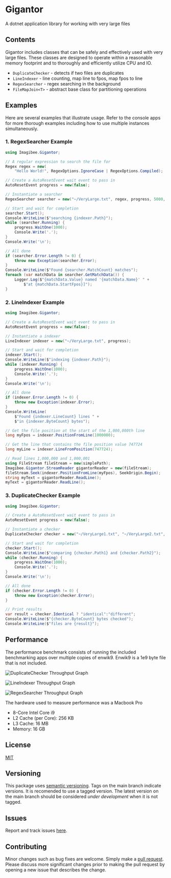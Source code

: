 # Gigantor
A dotnet application library for working with very large files

## Contents
Gigantor includes classes that can be safely and effectively used with very large files.  These classes are designed to operate within a reasonable memory footprint and to thoroughly and efficiently utilize CPU and IO.

- `DuplicateChecker` - detects if two files are duplicates
- `LineIndexer` - line counting, map line to fpos, map fpos to line
- `RegexSearcher` - regex searching in the background
- `FileMapJoin<T>` - abstract base class for partitioning operations

## Examples
Here are several examples that illustrate usage. Refer to the console apps for more thorough examples including how to use multiple instances simultaneously.

### 1. RegexSearcher Example
```csharp
using Imagibee.Gigantor;

// A regular expression to search the file for
Regex regex = new(
    "Hello World!", RegexOptions.IgnoreCase | RegexOptions.Compiled);

// Create a AutoResetEvent wait event to pass in
AutoResetEvent progress = new(false);

// Instantiate a searcher
RegexSearcher searcher = new("~/VeryLarge.txt", regex, progress, 5000, 12);

// Start and wait for completion 
searcher.Start();
Console.WriteLine($"searching {indexer.Path}");
while (searcher.Running) {
    progress.WaitOne(1000);
    Console.Write('.');
}
Console.Write('\n');

// All done
if (searcher.Error.Length != 0) {
    throw new Exception(searcher.Error);
}
Console.WriteLine($"Found {searcher.MatchCount} matches");
foreach (var matchData in searcher.GetMatchData()) {
    Logger.Log($"{matchData.Value} named '{matchData.Name}' " +
        $"at {matchData.StartFpos}]");
}
```

### 2. LineIndexer Example
```csharp
using Imagibee.Gigantor;

// Create a AutoResetEvent wait event to pass in
AutoResetEvent progress = new(false);

// Instantiate a indexer
LineIndexer indexer = new("~/VeryLarge.txt", progress);

// Start and wait for completion
indexer.Start();
Console.WriteLine($"indexing {indexer.Path}");
while (indexer.Running) {
    progress.WaitOne(1000);
    Console.Write('.');
}
Console.Write('\n');

// All done
if (indexer.Error.Length != 0) {
    throw new Exception(indexer.Error);
}
Console.WriteLine(
    $"Found {indexer.LineCount} lines " +
    $"in {indexer.ByteCount} bytes");

// Get the file position at the start of the 1,000,000th line
long myFpos = indexer.PositionFromLine(1000000);

// Get the line that contains the file position value 747724
long myLine = indexer.LineFromPosition(747724);

// Read lines 1,000,000 and 1,000,001
using FileStream fileStream = new(simplePath);
Imagibee.Gigantor.StreamReader gigantorReader = new(fileStream);
fileStream.Seek(indexer.PositionFromLine(myFpos), SeekOrigin.Begin);
string myText = gigantorReader.ReadLine();
myText = gigantorReader.ReadLine();

```

### 3. DuplicateChecker Example

```csharp
using Imagibee.Gigantor;

// Create a AutoResetEvent wait event to pass in
AutoResetEvent progress = new(false);

// Instantiate a checker
DuplicateChecker checker = new("~/VeryLarge1.txt", "~/VeryLarge2.txt", progress);

// Start and wait for completion
checker.Start();
Console.WriteLine($"comparing {checker.Path1} and {checker.Path2}");
while (checker.Running) {
    progress.WaitOne(1000);
    Console.Write('.');
}
Console.Write('\n');

// All done
if (checker.Error.Length != 0) {
    throw new Exception(checker.Error);
}

// Print results
var result = checker.Identical ? "identical":"different";
Console.WriteLine($"{checker.ByteCount} bytes checked");
Console.WriteLine($"files are {result}");
```


## Performance
The performance benchmark consists of running the included benchmarking apps over multiple copies of enwik9.  Enwik9 is a 1e9 byte file that is not included.

![DuplicateChecker Throughput Graph](https://github.com/imagibee/Gigantor/blob/main/Images/DuplicateCheckerThroughput.png?raw=true)

![LineIndexer Throughput Graph](https://github.com/imagibee/Gigantor/blob/main/Images/LindeIndexerThroughput.png?raw=true)

![RegexSearcher Throughput Graph](https://github.com/imagibee/Gigantor/blob/main/Images/RegexSearcherThroughput.png?raw=true)

The hardware used to measure performance was a Macbook Pro
- 8-Core Intel Core i9
- L2 Cache (per Core):	256 KB
- L3 Cache:	16 MB
- Memory:	16 GB

## License
[MIT](https://www.mit.edu/~amini/LICENSE.md)

## Versioning
This package uses [semantic versioning](https://en.wikipedia.org/wiki/Software_versioning#Semantic_versioning).  Tags on the main branch indicate versions.  It is recomended to use a tagged version.  The latest version on the main branch should be considered _under development_ when it is not tagged.

## Issues
Report and track issues [here](https://github.com/imagibee/Gigantor/issues).

## Contributing
Minor changes such as bug fixes are welcome.  Simply make a [pull request](https://opensource.com/article/19/7/create-pull-request-github).  Please discuss more significant changes prior to making the pull request by opening a new issue that describes the change.
